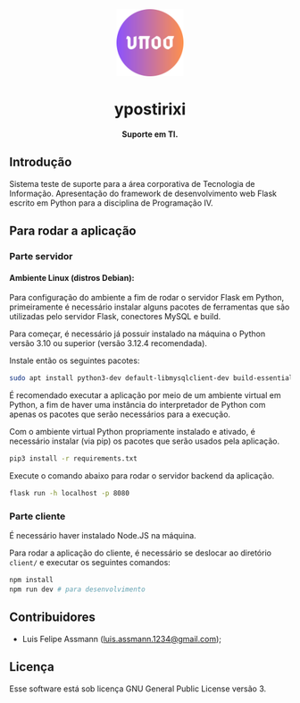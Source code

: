 <div align='center'>
    <img width="120" src='client/public/ypostiriki.svg'>
    <h1>ypostirixi</h1>
    <span><strong>Suporte em TI.</strong></span>
</div>

## Introdução

Sistema teste de suporte para a área corporativa de Tecnologia de Informação.
Apresentação do framework de desenvolvimento web Flask escrito em Python para a disciplina de Programação IV.

## Para rodar a aplicação

### Parte servidor

#### Ambiente Linux (distros Debian):

Para configuração do ambiente a fim de rodar o servidor Flask em Python, primeiramente é necessário instalar alguns pacotes de ferramentas que são utilizadas pelo servidor Flask, conectores MySQL e build.

Para começar, é necessário já possuir instalado na máquina o Python versão 3.10 ou superior (versão 3.12.4 recomendada).

Instale então os seguintes pacotes:

```sh
sudo apt install python3-dev default-libmysqlclient-dev build-essential pkg-config python3-pip python3-venv
```

É recomendado executar a aplicação por meio de um ambiente virtual em Python, a fim de haver uma instância
do interpretador de Python com apenas os pacotes que serão necessários para a execução.

Com o ambiente virtual Python propriamente instalado e ativado, é necessário instalar (via pip) os pacotes que
serão usados pela aplicação.


```sh
pip3 install -r requirements.txt
```

Execute o comando abaixo para rodar o servidor backend da aplicação.

```sh
flask run -h localhost -p 8080
```

### Parte cliente

É necessário haver instalado Node.JS na máquina.

Para rodar a aplicação do cliente, é necessário se deslocar ao diretório `client/` e executar os seguintes comandos:

```sh
npm install
npm run dev # para desenvolvimento
```

## Contribuidores

- Luis Felipe Assmann (luis.assmann.1234@gmail.com);

## Licença

Esse software está sob licença GNU General Public License versão 3.
